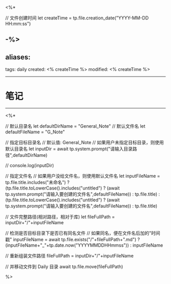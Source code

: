 <%*



// 文件创建时间
let createTime = tp.file.creation_date("YYYY-MM-DD HH:mm:ss")

-%>
---
aliases:
  - 
tags: daily
created: <% createTime %> 
modified: <% createTime %>

---



# 笔记

---



<%*

// 默认目录名
let defaultDirName = "General_Note"
// 默认文件名
let defaultFileName = "G_Note"

// 指定目标目录名
// 默认值: General_Note
// 如果用户未指定目标目录，则使用默认目录名
let inputDir = await tp.system.prompt("请输入目录路径",defaultDirName)

// console.log(inputDir)

// 指定文件名
// 如果用户没给文件名，则使用默认文件名
let inputFileName = tp.file.title.includes("未命名") ? (tp.file.title.toLowerCase().includes("untitled") ? (await tp.system.prompt("请输入要创建的文件名",defaultFileName)) : tp.file.title) : (tp.file.title.toLowerCase().includes("untitled") ? (await tp.system.prompt("请输入要创建的文件名",defaultFileName)) : tp.file.title)

// 文件完整路径(相对路径，相对于库)
let fileFullPath = inputDir+"/"+inputFileName

// 检测是否目标目录下是否已有同名文件
// 如果同名，便在文件名后加的"时间戳"
inputFileName = await tp.file.exists("/"+fileFullPath+".md") ? (inputFileName+"_"+tp.date.now("YYYYMMDDHHmmss")) : inputFileName

// 重新组装文件路径
fileFullPath = inputDir+"/"+inputFileName

// 并移动文件到 Daily 目录 
await tp.file.move(fileFullPath)

%>